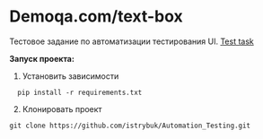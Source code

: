 # Demoqa.com/text-box

Тестовое задание по автоматизации тестирования UI. [Test task](https://github.com/istrybuk/Automation_Testing/blob/main/Test_UI/demoqa.com-text-box/Python%20Test%20Task.txt)

**Запуск проекта:**

1. Установить зависимости
```
  pip install -r requirements.txt
```
2. Клонировать проект
```
git clone https://github.com/istrybuk/Automation_Testing.git
```
